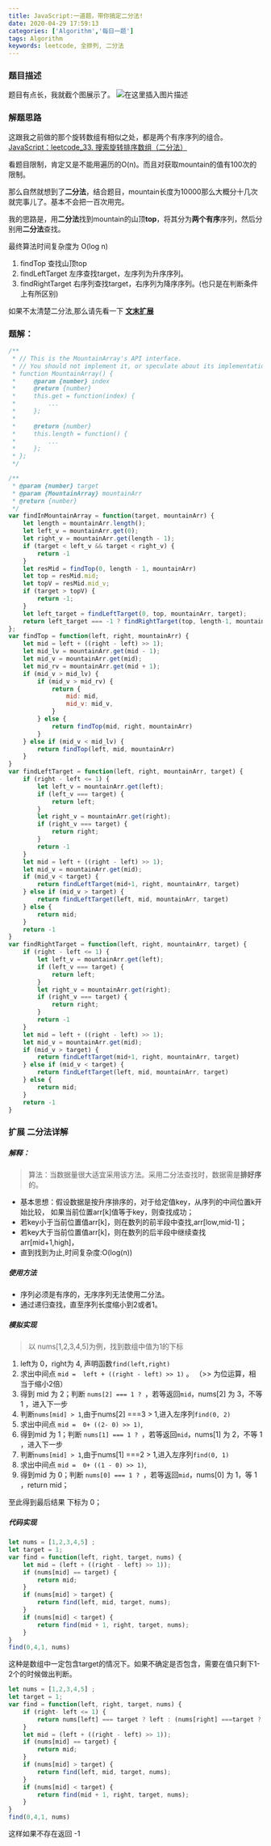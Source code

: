 ```yaml
---
title: JavaScript:一道题，带你搞定二分法! 
date: 2020-04-29 17:59:13
categories: ['Algorithm','每日一题']
tags: Algorithm
keywords: leetcode, 全排列, 二分法
---
```



### 题目描述
题目有点长，我就截个图展示了。
![在这里插入图片描述](https://img-blog.csdnimg.cn/20200429104354570.png?x-oss-process=image/watermark,type_ZmFuZ3poZW5naGVpdGk,shadow_10,text_aHR0cHM6Ly9ibG9nLmNzZG4ubmV0L2x1bmh1aTE5OTRf,size_16,color_FFFFFF,t_70)


### 解题思路
这跟我之前做的那个旋转数组有相似之处，都是两个有序序列的组合。
[JavaScript：leetcode_33. 搜索旋转排序数组（二分法）](https://blog.csdn.net/lunhui1994_/article/details/105791551)

看题目限制，肯定又是不能用遍历的O(n)。而且对获取mountain的值有100次的限制。

那么自然就想到了**二分法**，结合题目，mountain长度为10000那么大概分十几次就完事儿了。基本不会把一百次用完。

我的思路是，用**二分法**找到mountain的山顶**top**，将其分为**两个有序**序列，然后分别用**二分法**查找。

最终算法时间复杂度为 O(log n)

1. findTop 查找山顶top
2. findLeftTarget 左序查找target，左序列为升序序列。
3. findRightTarget 右序列查找target，右序列为降序序列。(也只是在判断条件上有所区别)

如果不太清楚二分法,那么请先看一下 [**文末扩展**](#kz) 
###  题解：
```javascript
/**
 * // This is the MountainArray's API interface.
 * // You should not implement it, or speculate about its implementation
 * function MountainArray() {
 *     @param {number} index
 *     @return {number}
 *     this.get = function(index) {
 *         ...
 *     };
 *
 *     @return {number}
 *     this.length = function() {
 *         ...
 *     };
 * };
 */

/**
 * @param {number} target
 * @param {MountainArray} mountainArr
 * @return {number}
 */
var findInMountainArray = function(target, mountainArr) {
    let length = mountainArr.length();
    let left_v = mountainArr.get(0);
    let right_v = mountainArr.get(length - 1);
    if (target < left_v && target < right_v) {
        return -1
    }
    let resMid = findTop(0, length - 1, mountainArr)
    let top = resMid.mid;
    let topV = resMid.mid_v;
    if (target > topV) {
        return -1;
    }
    let left_target = findLeftTarget(0, top, mountainArr, target);
    return left_target === -1 ? findRightTarget(top, length-1, mountainArr, target) : left_target;
};
var findTop = function(left, right, mountainArr) {
    let mid = left + ((right - left) >> 1);
    let mid_lv = mountainArr.get(mid - 1);
    let mid_v = mountainArr.get(mid);
    let mid_rv = mountainArr.get(mid + 1);
    if (mid_v > mid_lv) {
        if (mid_v > mid_rv) {
            return {
                mid: mid,
                mid_v: mid_v,
            }
        } else {
            return findTop(mid, right, mountainArr)
        }
    } else if (mid_v < mid_lv) {
        return findTop(left, mid, mountainArr)
    }
}
var findLeftTarget = function(left, right, mountainArr, target) {
    if (right - left <= 1) {
        let left_v = mountainArr.get(left);
        if (left_v === target) {
            return left;
        }
        let right_v = mountainArr.get(right);
        if (right_v === target) {
            return right;
        }
        return -1
    }
    let mid = left + ((right - left) >> 1);
    let mid_v = mountainArr.get(mid);
    if (mid_v < target) {
        return findLeftTarget(mid+1, right, mountainArr, target)
    } else if (mid_v > target) {
        return findLeftTarget(left, mid, mountainArr, target)
    } else {
        return mid;
    }
    return -1
}
var findRightTarget = function(left, right, mountainArr, target) {
    if (right - left <= 1) {
        let left_v = mountainArr.get(left);
        if (left_v === target) {
            return left;
        }
        let right_v = mountainArr.get(right);
        if (right_v === target) {
            return right;
        }
        return -1
    }
    let mid = left + ((right - left) >> 1);
    let mid_v = mountainArr.get(mid);
    if (mid_v > target) {
        return findLeftTarget(mid+1, right, mountainArr, target)
    } else if (mid_v < target) {
        return findLeftTarget(left, mid, mountainArr, target)
    } else {
        return mid;
    }
    return -1
}
```

### <span id="kz">扩展 二分法详解</span>
##### 解释：
> 算法：当数据量很大适宜采用该方法。采用二分法查找时，数据需是**排好序**的。
 
 -  基本思想：假设数据是按升序排序的，对于给定值key，从序列的中间位置k开始比较， 如果当前位置arr[k]值等于key，则查找成功；
  - 若key小于当前位置值arr[k]，则在数列的前半段中查找,arr[low,mid-1]；
  - 若key大于当前位置值arr[k]，则在数列的后半段中继续查找arr[mid+1,high]，
  - 直到找到为止,时间复杂度:O(log(n))

##### 使用方法
 - 序列必须是有序的，无序序列无法使用二分法。
 - 通过递归查找，直至序列长度缩小到2或者1。

##### 模拟实现
> 以 nums[1,2,3,4,5]为例，找到数组中值为1的下标
1. left为 0，right为 4, 声明函数`find(left,right)`
2. 求出中间点 ` mid =  left + ((right - left) >> 1) ` 。 （>> 为位运算，相当于缩小2倍）
3. 得到 mid 为 2；判断 `nums[2] === 1 ? `，若等返回`mid`，nums[2] 为 3，不等 1 ，进入下一步
4. 判断`nums[mid] > 1`,由于nums[2] ===3 > 1,进入左序列`find(0, 2)`
5. 求出中间点 ` mid =  0+ ((2- 0) >> 1) `,
6. 得到mid 为 1；判断 `nums[1] === 1 ? `，若等返回`mid`，nums[1] 为 2，不等 1 ，进入下一步 
7. 判断`nums[mid] > 1`,由于nums[1] ===2 > 1,进入左序列`find(0, 1)`
8. 求出中间点 ` mid =  0+ ((1 - 0) >> 1) `,
9. 得到mid 为 0；判断 `nums[0] === 1 ? `，若等返回`mid`，nums[0] 为 1，等 1 ，return mid；

至此得到最后结果 下标为 0；
##### 代码实现

```javascript
let nums = [1,2,3,4,5] ;
let target = 1;
var find = function(left, right, target, nums) {
    let mid = (left + ((right - left) >> 1));  
    if (nums[mid] == target) {
        return mid;
    }
    if (nums[mid] > target) {
	    return find(left, mid, target, nums);
    }
    if (nums[mid] < target) {
        return find(mid + 1, right, target, nums);
    }
}
find(0,4,1, nums)
```
这种是数组中一定包含target的情况下。如果不确定是否包含，需要在值只剩下1-2个的时候做出判断。

```javascript
let nums = [1,2,3,4,5] ;
let target = 1;
var find = function(left, right, target, nums) {
	if (right- left <= 1) {
		return nums[left] === target ? left : (nums[right] ===target ? right: -1)
	}
    let mid = (left + ((right - left) >> 1));  
    if (nums[mid] == target) {
        return mid;
    }
    if (nums[mid] > target) {
	    return find(left, mid, target, nums);
    }
    if (nums[mid] < target) {
        return find(mid + 1, right, target, nums);
    }
}
find(0,4,1, nums)
```

这样如果不存在返回 -1 